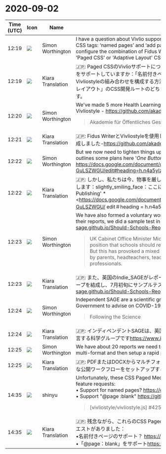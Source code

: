 # 2020-09-02

|Time (UTC)|Icon|Name|Message|
|---|---|---|---|
|12:19|![](https://avatars.slack-edge.com/2020-03-27/1021722028641_cf5e5d30ed37474892e9_72.jpg)|Simon Worthington|I have a question about Vivlio support for Paged CSS. Does Vivliostyle support Paged CSS tags: ‘named pages’ and ‘add page blank’? I'm asking as we are looking at how to configure the combination of Fidus Writer and Vivliostyle and whether we should take a 'Paged CSS' or 'Adaptive Layout' CSS development route.|
|12:19|![](https://avatars.slack-edge.com/2019-08-21/732685848020_f3f20736795184660348_72.png)|Kiara Translation|🇯🇵: Paged CSSのVivlioサポートについて質問があります。 VivliostyleはPaged CSSタグをサポートしていますか：「名前付きページ」と「空白ページを追加」？ Fidus WriterとVivliostyleの組み合わせを構成する方法と、「ページングされたCSS」または「アダプティブレイアウト」のCSS開発ルートのどちらを採用するかを検討しているので、質問しています。|
|12:20|![](https://avatars.slack-edge.com/2020-03-27/1021722028641_cf5e5d30ed37474892e9_72.jpg)|Simon Worthington|We've made 5 more Health Learning books in German using Fidus Writer and Vivliostyle - <https://github.com/akademie-oeffentliches-gesundheitswesen><br><blockquote>Akademie für Öffentliches Gesundheitswesen in Düsseldorf</blockquote>|
|12:21|![](https://avatars.slack-edge.com/2019-08-21/732685848020_f3f20736795184660348_72.png)|Kiara Translation|🇯🇵: Fidus WriterとVivliostyleを使用して、ドイツ語でさらに5冊のHealth Learning本を作成しました-<https://github.com/akademie-oeffentliches-gesundheitswesen>|
|12:22|![](https://avatars.slack-edge.com/2020-03-27/1021722028641_cf5e5d30ed37474892e9_72.jpg)|Simon Worthington|But we now need to tighten things up and IF possible add more automation 🙂 We've outlines some plans here '*One Button Publishing'* <https://docs.google.com/document/d/1prgiLs8BUC0Kypw9KyxSbg1m47wLuD6VYR-GuLSZWGU/edit#heading=h.n4a5ylz8khwf>|
|12:22|![](https://avatars.slack-edge.com/2019-08-21/732685848020_f3f20736795184660348_72.png)|Kiara Translation|🇯🇵: しかし、私たちは今、物事を厳しくする必要があり、可能な場合はさらに自動化を追加します：slightly_smiling_face：ここにいくつかの計画の概要を示します '* One Button Publishing' * <https://docs.google.com/document/d/1prgiLs8BUC0Kypw9KyxSbg1m47wLuD6VYR-GuLSZWGU/ edit＃heading = h.n4a5ylz8khwf>|
|12:23|![](https://avatars.slack-edge.com/2020-03-27/1021722028641_cf5e5d30ed37474892e9_72.jpg)|Simon Worthington|We have also formed a voluntary working group to help Indie_SAGE in the UK publish their reports, we did a sample test in early July <https://independent-sage.github.io/Should-Schools-Reopen/#/><br><blockquote>UK Cabinet Office Minister Michael Gove has re-asserted the Government's position that schools should reopen from 1st June if certain conditions are met. But this has provoked a mixed response with considerable questions being raised by parents, headteachers, teaching unions, local authorities and health professionals.</blockquote>|
|12:23|![](https://avatars.slack-edge.com/2019-08-21/732685848020_f3f20736795184660348_72.png)|Kiara Translation|🇯🇵: また、英国のIndie_SAGEがレポートを公開するのを支援する自発的なワーキンググループを結成し、7月初旬にサンプルテストを実施しました<https://independent-sage.github.io/Should-Schools-Reopen/#/>|
|12:24|![](https://avatars.slack-edge.com/2020-03-27/1021722028641_cf5e5d30ed37474892e9_72.jpg)|Simon Worthington|Independent SAGE are a scientific group headed by former Chief Scientists of UK Government to advise on COVID-19 <https://www.independentsage.org/><br><blockquote>Following the Science</blockquote>|
|12:24|![](https://avatars.slack-edge.com/2019-08-21/732685848020_f3f20736795184660348_72.png)|Kiara Translation|🇯🇵: インディペンデントSAGEは、英国政府の元首席科学者が率いるCOVID-19について助言する科学グループです<https://www.independentsage.org/>|
|12:25|![](https://avatars.slack-edge.com/2020-03-27/1021722028641_cf5e5d30ed37474892e9_72.jpg)|Simon Worthington|We have about 20 reports we need to multiformat process from PDFs or DOCX to multi-format and then setup a rapid publishing workflow|
|12:25|![](https://avatars.slack-edge.com/2019-08-21/732685848020_f3f20736795184660348_72.png)|Kiara Translation|🇯🇵: PDFまたはDOCXからマルチフォーマットにプロセスをマルチフォーマットして、迅速な公開ワークフローをセットアップするために必要なレポートは約20あります|
|14:35|![](https://avatars.slack-edge.com/2018-04-27/354445776386_e258f5ed5ba887b08668_72.jpg)|shinyu|Unfortunately, these CSS Paged Media features are not supported. There have been feature requests:<br>• Support for named pages? <https://github.com/vivliostyle/vivliostyle.js/issues/425><br>• Support "@page :blank" <https://github.com/vivliostyle/vivliostyle.js/issues/428><br><blockquote>[vivliostyle/vivliostyle.js] #425 Support for named pages?</blockquote>|
|14:35|![](https://avatars.slack-edge.com/2019-08-21/732685848020_f3f20736795184660348_72.png)|Kiara Translation|🇯🇵: 残念ながら、これらのCSS Paged Media機能はサポートされていません。機能のリクエストがありました：<br>•名前付きページのサポート？ <https://github.com/vivliostyle/vivliostyle.js/issues/425><br>•「@page：blank」をサポート<https://github.com/vivliostyle/vivliostyle.js/issues/428>|
